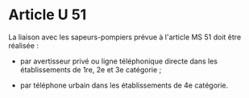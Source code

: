 # Article U 51

La liaison avec les sapeurs-pompiers prévue à l'article MS 51 doit être réalisée :

- par avertisseur privé ou ligne téléphonique directe dans les établissements de 1re, 2e et 3e catégorie ;

- par téléphone urbain dans les établissements de 4e catégorie.
